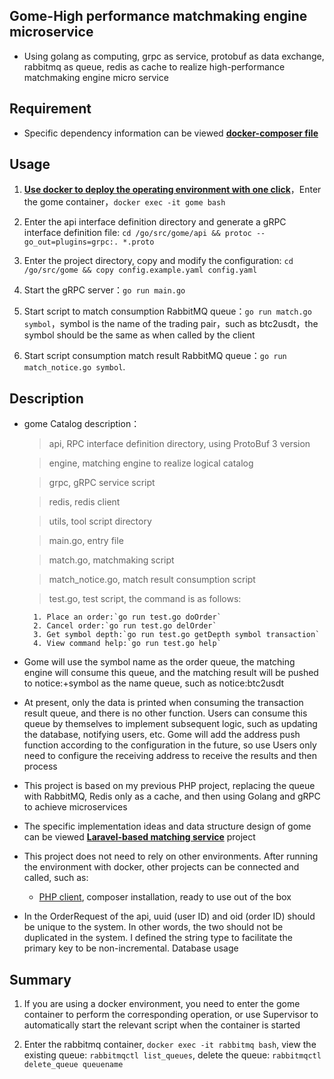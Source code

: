 ## Gome-High performance matchmaking engine microservice

- Using golang as computing, grpc as service, protobuf as data exchange, rabbitmq as queue, redis as cache to realize high-performance matchmaking engine micro service

## Requirement

- Specific dependency information can be viewed **[docker-composer file](https://github.com/stingbo/gome-docker/blob/master/docker-compose.example.yml)**

## Usage

1. **[Use docker to deploy the operating environment with one click](https://github.com/stingbo/gome-docker)**，Enter the gome container，`docker exec -it gome bash`

2. Enter the api interface definition directory and generate a gRPC interface definition file: `cd /go/src/gome/api && protoc --go_out=plugins=grpc:. *.proto`

3. Enter the project directory, copy and modify the configuration: `cd /go/src/gome && copy config.example.yaml config.yaml`

4. Start the gRPC server：`go run main.go`

5. Start script to match consumption RabbitMQ queue：`go run match.go symbol`，symbol is the name of the trading pair，such as btc2usdt，the symbol should be the same as when called by the client

6. Start script consumption match result RabbitMQ queue：`go run match_notice.go symbol`.

## Description

* gome Catalog description：
    > api, RPC interface definition directory, using ProtoBuf 3 version

    > engine, matching engine to realize logical catalog

    > grpc, gRPC service script

    > redis, redis client

    > utils, tool script directory

    > main.go, entry file

    > match.go, matchmaking script

    > match_notice.go, match result consumption script

    > test.go, test script, the command is as follows:

        1. Place an order:`go run test.go doOrder`
        2. Cancel order:`go run test.go delOrder`
        3. Get symbol depth:`go run test.go getDepth symbol transaction`
        4. View command help:`go run test.go help`

* Gome will use the symbol name as the order queue, the matching engine will consume this queue, and the matching result will be pushed to notice:+symbol as the name queue, such as notice:btc2usdt

* At present, only the data is printed when consuming the transaction result queue, and there is no other function. Users can consume this queue by themselves to implement subsequent logic, such as updating the database, notifying users, etc. Gome will add the address push function according to the configuration in the future, so use Users only need to configure the receiving address to receive the results and then process


* This project is based on my previous PHP project, replacing the queue with RabbitMQ, Redis only as a cache, and then using Golang and gRPC to achieve microservices

* The specific implementation ideas and data structure design of gome can be viewed **[Laravel-based matching service](https://github.com/stingbo/mengine)** project

* This project does not need to rely on other environments. After running the environment with docker, other projects can be connected and called, such as:
    - [PHP client](https://github.com/stingbo/php-gome), composer installation, ready to use out of the box

* In the OrderRequest of the api, uuid (user ID) and oid (order ID) should be unique to the system. In other words, the two should not be duplicated in the system. I defined the string type to facilitate the primary key to be non-incremental. Database usage

## Summary

1. If you are using a docker environment, you need to enter the gome container to perform the corresponding operation, or use Supervisor to automatically start the relevant script when the container is started

2. Enter the rabbitmq container, `docker exec -it rabbitmq bash`, view the existing queue: `rabbitmqctl list_queues`, delete the queue: `rabbitmqctl delete_queue queuename`
